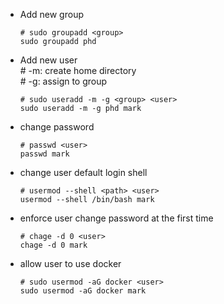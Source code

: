 - Add new group

      # sudo groupadd <group>
      sudo groupadd phd

- Add new user  
      # -m: create home directory  
      # -g: assign to group
      
      # sudo useradd -m -g <group> <user>
      sudo useradd -m -g phd mark

- change password

      # passwd <user>
      passwd mark

- change user default login shell

      # usermod --shell <path> <user>
      usermod --shell /bin/bash mark

- enforce user change password at the first time

      # chage -d 0 <user>
      chage -d 0 mark

- allow user to  use docker

      # sudo usermod -aG docker <user>
      sudo usermod -aG docker mark
